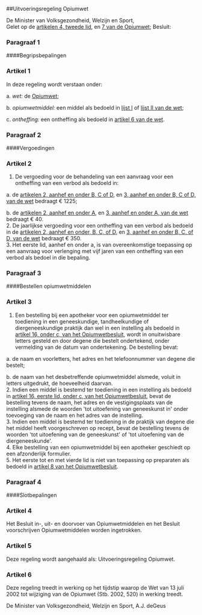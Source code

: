 <meta http-equiv='Content-Type' content='text/html; charset=utf-8' />

##Uitvoeringsregeling Opiumwet

De Minister van Volksgezondheid, Welzijn en Sport,  
Gelet op de [artikelen 4, tweede lid](../../../../wet/opiumwet/BWBR0001941/README.md), en [7 van de Opiumwet](../../../../wet/opiumwet/BWBR0001941/README.md);
Besluit:     
### Paragraaf  1  

####Begripsbepalingen

### Artikel  1  

In deze regeling wordt verstaan onder: 

a. *wet:* de [Opiumwet](../../../../wet/opiumwet/BWBR0001941/README.md);  

b. *opiumwetmiddel:* een middel als bedoeld in [lijst I](../../../../wet/opiumwet/BWBR0001941/README.md) of [lijst II van de wet](../../../../wet/opiumwet/BWBR0001941/README.md);  

c. *ontheffing:* een ontheffing als bedoeld in [artikel 6 van de wet](../../../../wet/opiumwet/BWBR0001941/README.md).    

### Paragraaf  2  

####Vergoedingen

### Artikel  2  

1.  De vergoeding voor de behandeling van een aanvraag voor een ontheffing van een verbod als bedoeld in: 

a. de [artikelen 2, aanhef en onder B, C of D](../../../../wet/opiumwet/BWBR0001941/README.md), en [3, aanhef en onder B, C of D, van de wet](../../../../wet/opiumwet/BWBR0001941/README.md) bedraagt € 1225;  

b. de [artikelen 2, aanhef en onder A](../../../../wet/opiumwet/BWBR0001941/README.md), en [3, aanhef en onder A, van de wet](../../../../wet/opiumwet/BWBR0001941/README.md) bedraagt € 40.     
2.  De jaarlijkse vergoeding voor een ontheffing van een verbod als bedoeld in de [artikelen 2, aanhef en onder, B, C, of D](../../../../wet/opiumwet/BWBR0001941/README.md), en [3, aanhef en onder B, C, of D, van de wet](../../../../wet/opiumwet/BWBR0001941/README.md) bedraagt € 350.   
3.   Het eerste lid, aanhef en onder a, is van overeenkomstige toepassing op een aanvraag voor verlenging met vijf jaren van een ontheffing van een verbod als bedoel in die bepaling.  

### Paragraaf  3  

####Bestellen opiumwetmiddelen

### Artikel  3  

1.  Een bestelling bij een apotheker voor een opiumwetmiddel ter toediening in een geneeskundige, tandheelkundige of diergeneeskundige praktijk dan wel in een instelling als bedoeld in [artikel 16, onder c, van het Opiumwetbesluit](../../../../AMvB/opiumwetbesluit/BWBR0014405/README.md), wordt in onuitwisbare letters gesteld en door degene die bestelt ondertekend, onder vermelding van de datum van ondertekening. De bestelling bevat: 

a. de naam en voorletters, het adres en het telefoonnummer van degene die bestelt;  

b. de naam van het desbetreffende opiumwetmiddel alsmede, voluit in letters uitgedrukt, de hoeveelheid daarvan.     
2.  Indien een middel is bestemd ter toediening in een instelling als bedoeld in [artikel 16, eerste lid, onder c, van het Opiumwetbesluit](../../../../AMvB/opiumwetbesluit/BWBR0014405/README.md), bevat de bestelling tevens de naam, het adres en de vestigingsplaats van de instelling alsmede de woorden 'tot uitoefening van geneeskunst in' onder toevoeging van de naam en het adres van de instelling.   
3.  Indien een middel is bestemd ter toediening in de praktijk van degene die het middel heeft voorgeschreven op recept, bevat de bestelling tevens de woorden 'tot uitoefening van de geneeskunst' of 'tot uitoefening van de diergeneeskunde'.   
4.  Elke bestelling van een opiumwetmiddel bij een apotheker geschiedt op een afzonderlijk formulier.   
5.  Het eerste tot en met vierde lid is niet van toepassing op preparaten als bedoeld in [artikel 8 van het Opiumwetbesluit](../../../../AMvB/opiumwetbesluit/BWBR0014405/README.md).   

### Paragraaf  4  

####Slotbepalingen

### Artikel  4  

Het Besluit in-, uit- en doorvoer van Opiumwetmiddelen en het Besluit voorschrijven Opiumwetmiddelen worden ingetrokken.  

### Artikel  5  

Deze regeling wordt aangehaald als: Uitvoeringsregeling Opiumwet.  

### Artikel  6  

Deze regeling treedt in werking op het tijdstip waarop de Wet van 13 juli 2002 tot wijziging van de Opiumwet (Stb. 2002, 520) in werking treedt.  

De 
Minister van Volksgezondheid, Welzijn en Sport, 
A.J. deGeus    
